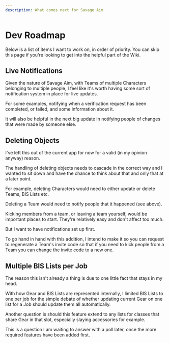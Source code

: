 ```yaml
---
description: What comes next for Savage Aim
---
```


# Dev Roadmap

Below is a list of items I want to work on, in order of priority. You can skip this page if you're looking to get into the helpful part of the Wiki.

## Live Notifications

Given the nature of Savage Aim, with Teams of multiple Characters belonging to multiple people, I feel like it's worth having some sort of notification system in place for live updates.

For some examples, notifying when a verification request has been completed, or failed, and some information about it.

It will also be helpful in the next big update in notifying people of changes that were made by someone else.

## Deleting Objects

I've left this out of the current app for now for a valid (in my opinion anyway) reason.

The handling of deleting objects needs to cascade in the correct way and I wanted to sit down and have the chance to think about that and only that at a later point.

For example, deleting Characters would need to either update or delete Teams, BIS Lists etc.

Deleting a Team would need to notify people that it happened (see above).

Kicking members from a team, or leaving a team yourself, would be important places to start. They're relatively easy and don't affect too much.&#x20;

But I want to have notifications set up first.

To go hand in hand with this addition, I intend to make it so you can request to regenerate a Team's invite code so that if you need to kick people from a Team you can change the invite code to a new one.

## Multiple BIS Lists per Job

The reason this isn't already a thing is due to one little fact that stays in my head.&#x20;

With how Gear and BIS Lists are represented internally, I limited BIS Lists to one per job for the simple debate of whether updating current Gear on one list for a Job should update them all automatically.

Another question is should this feature extend to any lists for classes that share Gear in that slot, especially slaying accessories for example.&#x20;

This is a question I am waiting to answer with a poll later, once the more required features have been added first.
